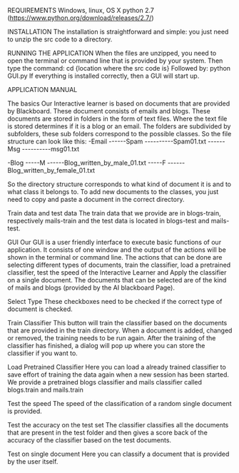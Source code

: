 REQUIREMENTS
Windows, linux, OS X
python 2.7 (https://www.python.org/download/releases/2.7/)

INSTALLATION
The installation is straightforward and simple: you just need to unzip the src code to a directory. 

RUNNING THE APPLICATION
When the files are unzipped, you need to open the terminal or command line that is provided by your system. 
Then type the command: cd {location where the src code is}
Followed by: python GUI.py
If everything is installed correctly, then a GUI will start up.

APPLICATION MANUAL

The basics
Our Interactive learner is based on documents that are provided by Blackboard. These document consists of emails and blogs. These documents are stored in folders in the form of text files. Where the text file is stored determines if it is a blog or an email. The folders are subdivided by subfolders, these sub folders correspond to the possible classes. So the file structure can look like this:
-Email
------Spam
----------Spam01.txt
------Msg
----------msg01.txt

-Blog
-----M
------Blog_written_by_male_01.txt
-----F
------Blog_written_by_female_01.txt

So the directory structure corresponds to what kind of document it is and to what class it belongs to. To add new documents to the classes, you just need to copy and paste a document in the correct directory.

Train data and test data
The train data that we provide are in blogs-train, respectively mails-train and the test data is located in blogs-test and mails-test.


GUI
Our GUI is a user friendly interface to execute basic functions of our application. 
It consists of one window and the output of the actions will be shown in the terminal or command line. The actions that can be done are selecting different types of documents, train the classifier, load a pretrained classifier, test the speed of the Interactive Learner and Apply the classifier on a single document. The documents that can be selected are of the kind of mails and blogs (provided by the AI blackboard Page).

Select Type
These checkboxes need to be checked if the correct type of document is checked.

Train Classifier
This button will train the classifier based on the documents that are provided in the train directory. When a document is added, changed or removed, the training needs to be run again. After the training of the classifier has finished, a dialog will pop up where you can store the classifier if you want to.

Load Pretrained Classifier
Here you can load a already trained classifier to save effort of training the data again when a new session has been started. We provide a pretrained blogs classifier and mails classifier called blogs.train and mails.train

Test the speed
The speed of the classification of a random single document is provided.

Test the accuracy on the test set
The classifier classifies all the documents that are present in the test folder and then gives a score back of the accuracy of the classifier based on the test documents. 

Test on single document
Here you can classify a document that is provided by the user itself.
